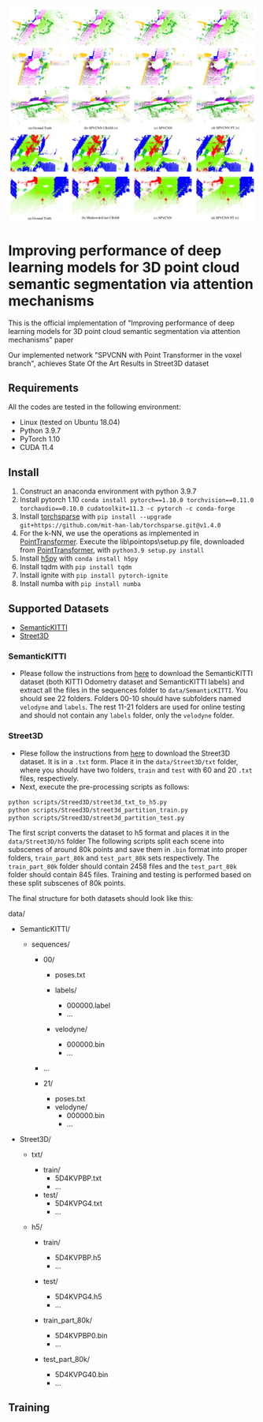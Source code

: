 ![](imgs/SemanticKITTI_viz.jpg)
![](imgs/Street3D_viz.jpg)

# Improving performance of deep learning models for 3D point cloud semantic segmentation via attention mechanisms
This is the official implementation of "Improving performance of deep learning models for 3D point cloud semantic segmentation via attention mechanisms" paper

Our implemented network "SPVCNN with Point Transformer in the voxel branch", achieves State Of the Art Results in Street3D dataset

## Requirements

All the codes are tested in the following environment:

- Linux (tested on Ubuntu 18.04)
- Python 3.9.7
- PyTorch 1.10
- CUDA 11.4



## Install 

1. Construct an anaconda environment with python 3.9.7
2. Install pytorch 1.10 `conda install pytorch==1.10.0 torchvision==0.11.0 torchaudio==0.10.0 cudatoolkit=11.3 -c pytorch -c conda-forge`
3. Install [torchsparse](https://github.com/mit-han-lab/torchsparse) with `pip install --upgrade git+https://github.com/mit-han-lab/torchsparse.git@v1.4.0`
4. For the k-NN, we use the operations as implemented in [PointTransformer](https://github.com/POSTECH-CVLab/point-transformer). Execute the lib\pointops\setup.py file, downloaded from [PointTransformer](https://github.com/POSTECH-CVLab/point-transformer),  with `python3.9 setup.py install` 
5. Install [h5py](https://docs.h5py.org/en/latest/build.html) with `conda install h5py`
6. Install tqdm with `pip install tqdm`
7. Install ignite with `pip install pytorch-ignite`
8. Install numba with `pip install numba`

## Supported Datasets
- [SemanticKITTI](http://www.semantic-kitti.org/dataset.html#download)
- [Street3D](https://kutao207.github.io/shrec2020)

### SemanticKITTI
- Please follow the instructions from [here](http://www.semantic-kitti.org/dataset.html#download) to download the SemanticKITTI dataset (both KITTI Odometry dataset and SemanticKITTI labels) and extract all the files in the sequences folder to `data/SemanticKITTI`. You should see 22 folders. Folders 00-10 should have subfolders named `velodyne` and `labels`. The rest 11-21 folders are used for online testing and should not contain any `labels` folder, only the `velodyne` folder.

### Street3D
- Plese follow the instructions from [here](https://kutao207.github.io/shrec2020) to download the Street3D dataset. It is in a `.txt` form. Place it in the `data/Street3D/txt` folder, where you should have two folders, `train` and `test` with 60 and 20 `.txt` files, respectively.
- Next, execute the pre-processing scripts as follows:
 ```
 python scripts/Streed3D/street3d_txt_to_h5.py
 python scripts/Streed3D/street3d_partition_train.py
 python scripts/Streed3D/street3d_partition_test.py
 
 ```
 The first script converts the dataset to h5 format and places it in the `data/Street3D/h5` folder
 The following scripts split each scene into subscenes of around 80k points and save them in `.bin` format into proper folders, `train_part_80k` and `test_part_80k` sets respectively. The `train_part_80k` folder should contain 2458 files and the `test_part_80k` folder should contain 845 files. Training and testing is performed based on these split subscenes of 80k points. 
 
 The final structure for both datasets should look like this:
 
 data/
 - SemanticKITTI/
   - sequences/
     - 00/
       - poses.txt
       - labels/
         - 000000.label
         - ...
         
       - velodyne/
         - 000000.bin
         - ...
         
     - ...
     
     - 21/
       - poses.txt
       - velodyne/
         - 000000.bin
         - ...
       
 - Street3D/
   - txt/
     - train/
       - 5D4KVPBP.txt
       - ...
     - test/
       - 5D4KVPG4.txt
       - ...
    
   - h5/
     - train/
       - 5D4KVPBP.h5
       - ...
       
     - test/
       - 5D4KVPG4.h5
       - ...
       
     - train_part_80k/
       - 5D4KVPBP0.bin
       - ...
       
     - test_part_80k/
       - 5D4KVPG40.bin
       - ...
       
       
## Training



